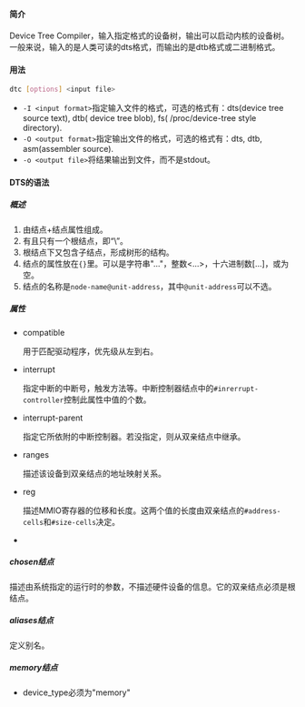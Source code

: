 #### 简介

 Device Tree Compiler，输入指定格式的设备树，输出可以启动内核的设备树。一般来说，输入的是人类可读的dts格式，而输出的是dtb格式或二进制格式。

#### 用法

```bash
dtc [options] <input file>
```

- `-I <input format>`指定输入文件的格式，可选的格式有：dts(device tree source text), dtb( device tree blob), fs( /proc/device-tree style directory).
- `-O <output format>`指定输出文件的格式，可选的格式有：dts, dtb, asm(assembler source).
- `-o <output file>`将结果输出到文件，而不是stdout。

#### DTS的语法

##### 概述

1. 由结点+结点属性组成。
2. 有且只有一个根结点，即“\”。
3. 根结点下又包含子结点，形成树形的结构。
4. 结点的属性放在`{}`里。可以是字符串"..."，整数<...>，十六进制数[...]，或为空。
5. 结点的名称是`node-name@unit-address`，其中`@unit-address`可以不选。

##### 属性

- compatible

  用于匹配驱动程序，优先级从左到右。

- interrupt

  指定中断的中断号，触发方法等。中断控制器结点中的`#inrerrupt-controller`控制此属性中值的个数。

- interrupt-parent

  指定它所依附的中断控制器。若没指定，则从双亲结点中继承。

- ranges

  描述该设备到双亲结点的地址映射关系。

- reg

  描述MMIO寄存器的位移和长度。这两个值的长度由双亲结点的`#address-cells`和`#size-cells`决定。

- 

##### chosen结点

描述由系统指定的运行时的参数，不描述硬件设备的信息。它的双亲结点必须是根结点。

##### aliases结点

定义别名。

##### memory结点

- device_type必须为"memory"